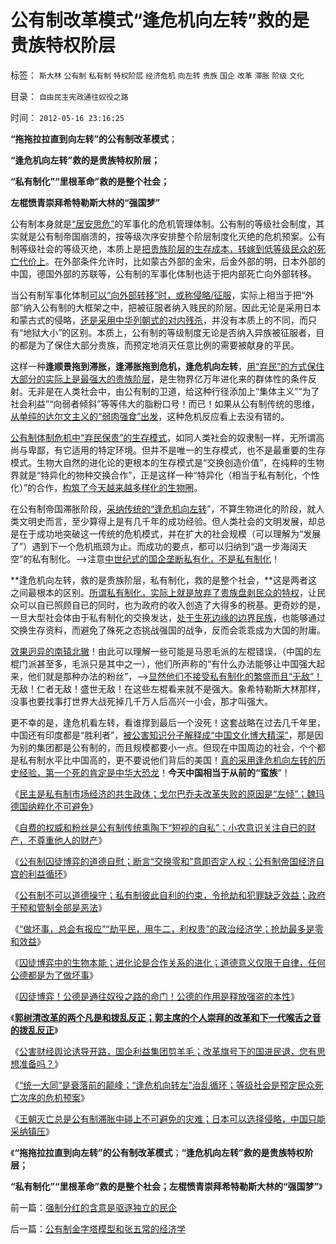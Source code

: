 # 公有制改革模式“逢危机向左转”救的是贵族特权阶层

标签： `斯大林` `公有制` `私有制` `特权阶层` `经济危机` `向左转` `贵族` `国企` `改革` `滞胀` `阶级` `文化` 

目录： `自由民主宪政通往奴役之路`

时间： `2012-05-16 23:16:25`

**“拖拖拉拉直到向左转”的公有制改革模式**；

**“逢危机向左转”救的是贵族特权阶层；**

**“私有制化”“里根革命”救的是整个社会；**

**左棍愤青崇拜希特勒斯大林的“强国梦”**

公有制本身就是[“居安思危”](../../../2012/1/1/多数人暴政的“怀旧”“复古”的虚拟正义.md)的军事化的危机管理体制。公有制的等级社会制度，其实就是公有制帝国崩溃的，按等级次序安排整个阶层制度化灭绝的危机预案。公有制等级社会的等级灭绝，本质上是[把贵族阶层的生存成本，转嫁到低等级民众的死亡代价上](../../../2012/3/30/封建是统治的进步，黑暗的欧洲中世纪.md)。在外部条件允许时，比如蒙古外部的金宋，后金外部的明，日本外部的中国，德国外部的苏联等，公有制的军事化体制也适于把内部死亡向外部转移。

当公有制军事化体制[可以“向外部转移”时，或称侵略/征服](../../../2012/2/19/公有制前提下“同种相残闹革命”是有必要的.md)，实际上相当于把“外部”纳入公有制的大框架之中，把被征服者纳入贱民的阶层。因此无论是采用日本和蒙古式的侵略，[还是采用中华列朝式的对内残杀](../../../2010/5/17/中央集权社会积聚整个社会危机的堰塞湖.md)，并没有本质上的不同，而只有“地狱大小”的区别。本质上，公有制的等级制度无论是否纳入异族被征服者，目的都是为了保住大部分贵族，而预定地消灭任意比例的需要被献身的平民。

这样一种**逢顺景拖到滞胀，逢滞胀拖到危机，逢危机向左转**，[用“弃民”的方式保住大部分的实际上是最强大的贵族阶层](../../../2012/3/21/“改革达成共识”是自欺欺人；“保卫国企”的真面目.md)，是生物界亿万年进化来的群体性的条件反射。无非是在人类社会中，由公有制的卫道，给这种行径添加上“集体主义”“为了社会利益”“向弱者倾斜”等等伟大的脂粉口号！而已！如果从公有制传统的思维，[从单纯的达尔文主义的“弱肉强食”出发](../../../2010/10/17/基督教迷信对马克思主义的贡献.md)，这种危机反应看上去没有错的。

[公有制体制危机中“弃民保贵”的生存模式](../../../2012/3/11/阿马蒂亚森：大饥荒！正常死亡的扩大化.md)，如同人类社会的奴隶制一样，无所谓高尚与卑鄙，有它适用的特定环境。但并不是唯一的生存模式，也不是最重要的生存模式。生物大自然的进化论的更根本的生存模式是“交换创造价值”，在纯粹的生物界就是“特异化的物种交换合作”，正是这样一种“特异化（相当于私有制化，个性化）”的合作，[构筑了今天越来越多样化的生物圈](../../../2009/5/2/进化论的多样化和去多样化.md)。

在公有制帝国滞胀阶段，[采纳传统的“逢危机向左转](../../../2009/12/17/崇祯皇帝获报“国进民退”.md)”，不算生物进化的阶段，就人类文明史而言，至少算得上是有几千年的成功经验。但人类社会的文明发展，却总是在于成功地突破这一传统的危机模式，并在扩大的社会规模（可以理解为“发展了”）遇到下一个危机瓶颈为止。而成功的要点，都可以归纳到“退一步海阔天空”的私有制化。——>注意[中世纪式的国企垄断私有化，不是私有制化](../../../2012/3/24/封建指贵族承包国企的私有化.md)！

**逢危机向左转，救的是贵族阶层，私有制化，救的是整个社会，**这是两者这之间最根本的区别。[所谓私有制化，实际上就是放弃了贵族盘剥民众的特权](../../../2012/3/8/私有化是公有制的一种形式.md)，让民众可以自已照顾自已的同时，也为政府的收入创造了大得多的税基。更奇妙的是，一旦大型社会体由于私有制化的交换发达，[处于生死边缘的边界民族](../../../2011/8/22/蛮族是奴隶社会伴生物；蛮族是集体奴隶.md)，也能够通过交换生存资料，而避免了殊死之态挑战强国的战争，反而会乖乖成为大国的附庸。

[效果迥异的南辕北辙](../../../2011/1/25/改革可以渐进，但不应南辕北辙.md)！由此可以理解一些可能是马恩毛派的左棍错误，（中国的左棍门派甚至多，毛派只是其中之一），他们所声称的“有什么办法能够让中国强大起来，他们就是那种办法的粉丝”，——>[显然他们不接受私有制化的繁盛而且“无敌”！](../../../2010/5/3/美国历史上最可笑的对手.md)无敌！仁者无敌！盛世无敌！在这些左棍看来就不是强大。象希特勒斯大林那样，没事也要找事打世界大战死掉几千万人后高兴一小会，那才叫强大。

更不幸的是，逢危机看左转，看谁撑到最后一个没死！这套战略在过去几千年里，中国还有印度都是“胜利者”，[被公害知识分子解释成“中国文化博大精深”](../../../2009/3/22/宋明清在国学儒教绝对道德观维系下的必然败亡.md)，那是因为别的集团都是公有制的，而且规模都要小一点。但现在中国周边的社会，个个都是私有制水平比中国高的，更不要说他们背后的美国！[真的采用逢危机向左转的历史经验，第一个死的肯定是中华大恐龙](../../../2009/5/31/西方列强帝国主义国家不够“哥们人道”的食腐本性.md)！**今天中国相当于从前的“蛮族**”！

《[民主是私有制市场经济的共生政体；戈尔巴乔夫改革失败的原因是“左倾”；魏玛德国纳粹化不可避免](../../../2012/5/12/戈尔巴乔夫改革失败和魏玛德国纳粹化的共同机理.md)》

《[自费的权威和粉丝是公有制传统熏陶下“短视的自私”；小农意识关注自已的财产，不尊重他人的财产](../../../2012/5/13/世界上根本不存在真正被忽悠的粉丝.md)》

《[公有制囚徒博弈的道德自慰；断言“交换零和”意即否定人权；公有制帝国经济自宫的利益循环](../../../2012/5/13/公有制囚徒博弈的道德自慰，经济自杀的利益循环.md)》

《[公有制不可以道德操守；私有制彼此自利的约束，令抢劫和犯罪缺乏效益；政府干预和管制全部是恶法](../../../2012/5/13/公有制不是可以道德操守的社会;.md)》

《[“做坏事，总会有报应”“劫平民，用牛二，利权贵”的政治经济学；抢劫最多是零和效益](../../../2012/5/14/“做坏事，总会有报应”的政治经济学.md)》

《[囚徒博弈中的生物本能；进化论是合作关系的进化；道德意义仅限于自律，任何公德都是为了做坏事](../../../2012/5/14/囚徒博弈中的生物本能,任何公德都是为了做坏事；.md)》

《[囚徒博弈！公德是通往奴役之路的命门！公德的作用是释放强盗的本性](../../../2012/5/14/囚徒博弈！公德是通往奴役之路的命门！.md)》

《[**郭树清改革的两个凡是和拨乱反正；郭主席的个人崇拜的改革和下一代喉舌之音的拨乱反正**](../../../2012/5/14/元首原则的两个凡是和拨乱反正.md)》

《[公害财经舆论诱导开路，国企利益集团剪羊毛；改革旗号下的国进民退，您有思想准备吗？](../../../2012/5/15/万一出现改革旗号下的国进民退，您有思想准备吗？.md)》

《[“统一大同”是衰落前的颠峰；“逢危机向转左”治乱循环；等级社会是预定民众死亡次序的危机预案](../../../2012/5/15/“统一大同”的社会就是衰落前的颠峰；.md)》

《[王朝灭亡总是公有制滞胀中碰上不可避免的灾难；日本可以选择侵略，中国只能采纳镇压](../../../2012/5/15/公有制滞胀中的灾变，日本可以选择侵略；.md)》

《**“拖拖拉拉直到向左转”的公有制改革模式**；**“逢危机向左转”救的是贵族特权阶层；**

**“私有制化”“里根革命”救的是整个社会；左棍愤青崇拜希特勒斯大林的“强国梦”**》



前一篇：[强制分红的含意是驱逐独立的民企](../../../2012/5/15/强制分红的含意是驱逐独立的民企.md)

后一篇：[公有制金字塔模型和张五常的经济学](../../../2012/5/16/公有制金字塔模型和张五常的经济学.md)